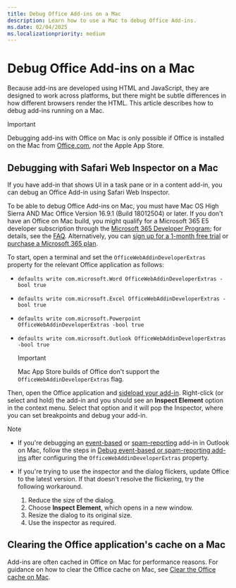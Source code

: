 ```yaml
---
title: Debug Office Add-ins on a Mac
description: Learn how to use a Mac to debug Office Add-ins.
ms.date: 02/04/2025
ms.localizationpriority: medium
---
```


# Debug Office Add-ins on a Mac

Because add-ins are developed using HTML and JavaScript, they are designed to work across platforms, but there might be subtle differences in how different browsers render the HTML. This article describes how to debug add-ins running on a Mac.

> [!IMPORTANT]
> Debugging add-ins with Office on Mac is only possible if Office is installed on the Mac from [Office.com](https://www.office.com), *not* the Apple App Store.

## Debugging with Safari Web Inspector on a Mac

If you have add-in that shows UI in a task pane or in a content add-in, you can debug an Office Add-in using Safari Web Inspector.

To be able to debug Office Add-ins on Mac, you must have Mac OS High Sierra AND Mac Office Version 16.9.1 (Build 18012504) or later. If you don't have an Office on Mac build, you might qualify for a Microsoft 365 E5 developer subscription through the [Microsoft 365 Developer Program](https://aka.ms/m365devprogram); for details, see the [FAQ](/office/developer-program/microsoft-365-developer-program-faq#who-qualifies-for-a-microsoft-365-e5-developer-subscription-). Alternatively, you can [sign up for a 1-month free trial](https://www.microsoft.com/microsoft-365/try) or [purchase a Microsoft 365 plan](https://www.microsoft.com/microsoft-365/business/compare-all-microsoft-365-business-products-g).

To start, open a terminal and set the `OfficeWebAddinDeveloperExtras` property for the relevant Office application as follows:

- `defaults write com.microsoft.Word OfficeWebAddinDeveloperExtras -bool true`

- `defaults write com.microsoft.Excel OfficeWebAddinDeveloperExtras -bool true`

- `defaults write com.microsoft.Powerpoint OfficeWebAddinDeveloperExtras -bool true`

- `defaults write com.microsoft.Outlook OfficeWebAddinDeveloperExtras -bool true`

    > [!IMPORTANT]
    > Mac App Store builds of Office don't support the `OfficeWebAddinDeveloperExtras` flag.

Then, open the Office application and [sideload your add-in](sideload-an-office-add-in-on-mac.md). Right-click (or select and hold) the add-in and you should see an **Inspect Element** option in the context menu. Select that option and it will pop the Inspector, where you can set breakpoints and debug your add-in.

> [!NOTE]
>
> - If you're debugging an [event-based](../develop/event-based-activation.md) or [spam-reporting](../outlook/spam-reporting.md) add-in in Outlook on Mac, follow the steps in [Debug event-based or spam-reporting add-ins](debug-autolaunch.md) after configuring the `OfficeWebAddinDeveloperExtras` property.
> - If you're trying to use the inspector and the dialog flickers, update Office to the latest version. If that doesn't resolve the flickering, try the following workaround.
>
>   1. Reduce the size of the dialog.
>   1. Choose **Inspect Element**, which opens in a new window.
>   1. Resize the dialog to its original size.
>   1. Use the inspector as required.

## Clearing the Office application's cache on a Mac

Add-ins are often cached in Office on Mac for performance reasons. For guidance on how to clear the Office cache on Mac, see [Clear the Office cache on Mac](clear-cache.md#clear-the-office-cache-on-mac).
